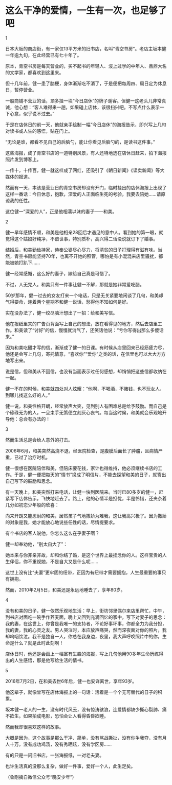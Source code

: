 # 这么干净的爱情，一生有一次，也足够了吧

1 

日本大阪的商店街，有一家仅13平方米的旧书店，名叫“青空书房”。老店主坂本健一年逾九旬，在此经营已有七十年了。 

原本，青空书房是每天营业的，买不起书的年轻人、沒上过学的中年人、鼎鼎大名的文学家，都喜欢到这里来。 

但十几年前，健一患了脑梗，身体渐渐吃不消了，于是便把每周四、周日定为休息日，暂停营业。 

一般商铺不营业的话，顶多挂一块“今日店休”的牌子谢客。但健一这老头儿非常真诚，他心想：“客人难得来一趟，如果碰上店休，该很扫兴吧。不写点什么表示一下心意，似乎说不过去。” 

于是在店休日的前一天，他就亲手绘制一幅“今日店休”的海报告示，即兴写上几句对读书或人生的感悟，贴在门上。 

“无论是谁，都看不见自己的后脑勺，能让你看见后脑勺的，是读书这件事。” 

这些海报，成了青空书店的一道特别风景，有人还特地选在店休日赶来，拍下海报照片发到博客上。 

一传十，十传百，健一就这样成了网红，还吸引了《朝日新闻》《读卖新闻》等大媒体的报道。 

然而有一天，本该是营业日的青空书房却没有开门，临时挂出的店休海报上出现了这样一番话：今日休息，抱歉，深爱的人正面临生死的考验，我要去陪她……请原谅我的任性。 

这位健一“深爱的人”，正是他相濡以沫的妻子——和美。 

2 

健一早年感情不顺，和美是他相亲28回后才遇见的意中人。看到她的第一眼，就觉得这个姑娘好纯净，不谙世事，特别质朴，高兴得二话没说就订下了婚事。 

结婚后，和美勤俭持家，侍奉公婆尽心尽力，将清贫的日子打理得有滋有味。当然，青空书房能坚持70年，也离不开她的照管，哪怕是有小混混来店里骚扰，都能被她打趴下…… 

健一经常感慨，这么好的妻子，嫁给自己真是可惜了。 

不过，人无完人。和美只有一件事让健一不解，那就是她非常爱吃醋。 

50岁那年，健一过去的女友打来一个电话，只是无关紧要地闲谈了几句，和美却气得要命，连着两个星期不和健一说话，愁得他不知如何是好。 

实在没办法了，健一绞尽脑汁想出了一招：给和美写信。 

他在报纸里夹的广告页背面写上自己的想法，放在看得见的地方，然后去店里工作。和美读了“讨好”的信，慢慢就消气了，还笑话他说：“亏你写得出那么多傻话来。” 

因为和美吃醋才写的信，渐渐成了健一的日课。有时候从店里回来已经筋疲力尽，他还是会写上几句，寄托情意，“喜欢你”“爱你”之类的话，在信里也可以大大方方地写出来。 

说是信，但和美从不回信，也没有当面表示过任何感想，却悄悄把这些信都收纳在一起。 

健一不在的时候，和美就四处对人炫耀：“他啊，不喝酒，不赌钱，也不玩女人，到哪儿找这么好的人。” 

健一说，和美性格开朗，经常放声大笑，见到别人有困难总是给予鼓励。而自己是个碌碌无为的人，一旦束手无策便立刻灰心丧气。每当这时候，和美就会乐观地开导他：总会有办法的！ 

3 

然而生活总是会给人意外的打击。 

2006年6月，和美突然高烧不退，经医院检查，是腹膜后面长了肿瘤，且病情严重，已过了治疗时机。 

健一很想在医院陪伴和美，但陪床要花钱，家计也得维持，他必须继续书店的工作。于是，健一便把每天的“情书”换成了明信片，不能去探望和美的日子，就寄出自己写下的鼓励和思念。 

有一天晚上，和美突然打来电话，让健一快到医院来。当时已80多岁的健一，赶紧写下店休告示，飞快地赶去了。路上，他的心情半是担忧，半是怜惜，还夹杂着几分如初恋少年般的欣喜： 

向来开朗又能忍耐的和美，居然孩子气地撒娇为难我，这让我高兴极了。因为撒娇的对象是我，她才能放心地说些任性的话，尽情提要求。 

有个书店的客人说他，你怎么这么在乎妻子啊？ 

健一却奉劝他，“别太自大了”： 

她本来与你非亲非故，却和你结了婚，是这个世界上最挂念你的人。这样宝贵的人生伴侣，你不重视她，不是自大又是什么呢…… 

这世上没有比“夫妻”更牢固的纽带，正因为有纽带才需要拥抱，人生最重要的事只有拥抱。 

然而，2010年2月5日，和美还是永远地睡去了，享年80岁。 

4 

没有和美的日子，健一依然乐观地生活：早上，街坊邻里偶尔来店里帮忙，中午，到书店对面吃一碗手作荞麦面，晚上又回到充满回忆的家中，写下对妻子的思念：我的妻，在这世上，你曾是我唯一的支持者，不论好事坏事，你都全力为我分担，我的妻，我的心灵之友。男人哭泣时，本应放声痛哭，然而深夜面对你的照片，我却呜咽饮泣。我不是独自一人，你总在我身边，夜里，我大声呼唤照片中的你，生命是什么？就是此时此刻啊！ 

店休日时，他还是会画上一幅富有生趣的海报，写上几句他用90多年生命历练得出的人生感悟，那是他写给生活的情书。 

5 

2016年7月2日，在和美去世6年后，健一也安详离世，享年93岁。 

他这辈子，就像曾写在店休海报上的一句话：活着是一个个无可替代的日子的积累。 

坂本健一老人的一生，没有时代风云，没有惊涛骇浪，连爱情都缺少撕心裂肺、痛不欲生。如果拍成电影，恐怕会让人看得昏昏欲睡。 

然而我却很喜欢这样的故事。 

大概是因为，这个故事是那么干净、简单，没有骂战撕扯，没有你争我夺，没有月人十万，没有成功鸡汤，没有秀晒炫，没有学区房…… 

有的只是一问旧书店，一张海报纸，一对老夫妻。 

也许生活真的没那么复杂，做好一件事，爱好一个人，此生足矣。 

（鲁刚摘自微信公众号“晚安少年”）
